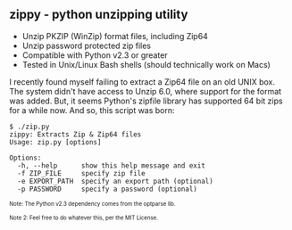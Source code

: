 zippy - python unzipping utility 
--------------------------------

- Unzip PKZIP (WinZip) format files, including Zip64
- Unzip password protected zip files
- Compatible with Python v2.3 or greater
- Tested in Unix/Linux Bash shells (should technically work on Macs)

I recently found myself failing to extract a Zip64 file on an old UNIX box.
The system didn't have access to Unzip 6.0, where support for the format was added.
But, it seems Python's zipfile library has supported 64 bit zips for a while now.
And so, this script was born: 

    $ ./zip.py
    zippy: Extracts Zip & Zip64 files
    Usage: zip.py [options]
    
    Options:
      -h, --help      show this help message and exit
      -f ZIP_FILE     specify zip file
      -e EXPORT_PATH  specify an export path (optional)
      -p PASSWORD     specify a password (optional)

<sub><sup>Note: The Python v2.3 dependency comes from the optparse lib.

<sub><sup>Note 2: Feel free to do whatever this, per the MIT License.
